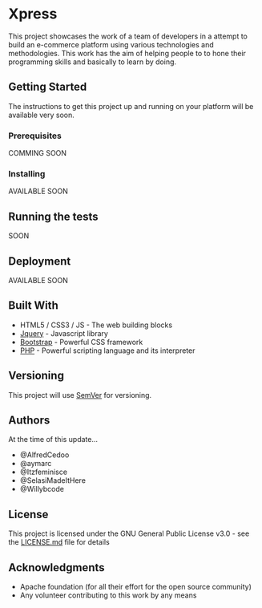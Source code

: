# Xpress

This project showcases the work of a team of developers in a attempt to build an e-commerce platform using various technologies and methodologies. This work has the aim of helping people to to hone their programming skills and basically to learn by doing.

## Getting Started

The instructions to get this project up and running on your platform will be available very soon.

### Prerequisites

COMMING SOON

### Installing

AVAILABLE SOON

## Running the tests

SOON

## Deployment

AVAILABLE SOON

## Built With

* HTML5 / CSS3 / JS - The web building blocks
* [Jquery](https://jquery.com/) - Javascript library
* [Bootstrap](https://getbootstrap.com/) - Powerful CSS framework
* [PHP](https://www.php.net/) - Powerful scripting language and its interpreter

## Versioning

This project will use [SemVer](http://semver.org/) for versioning.

## Authors

At the time of this update...

* @AlfredCedoo
* @aymarc
* @Itzfeminisce
* @SelasiMadeItHere
* @Willybcode

## License

This project is licensed under the GNU General Public License v3.0 - see the [LICENSE.md](LICENSE.md) file for details

## Acknowledgments

* Apache foundation (for all their effort for the open source community)
* Any volunteer contributing to this work by any means
